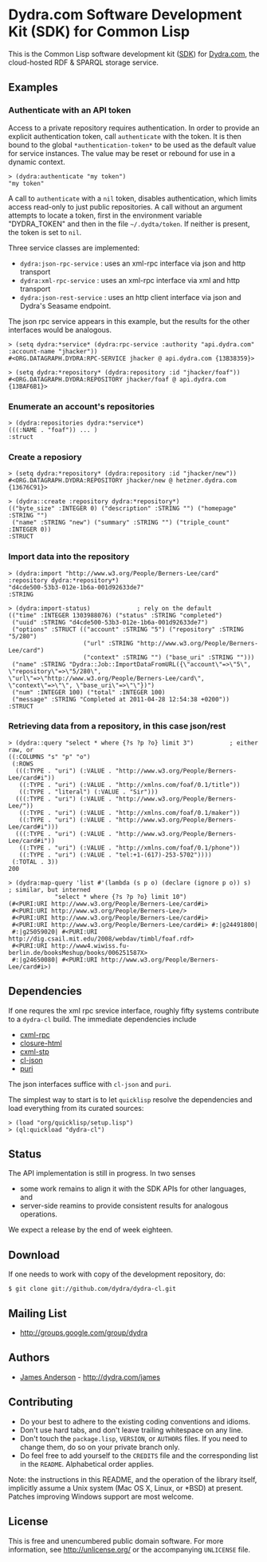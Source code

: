 Dydra.com Software Development Kit (SDK) for Common Lisp
========================================================

This is the Common Lisp software development kit
([SDK](https://github.com/dydra/dydra-cl)) for
[Dydra.com][], the cloud-hosted RDF & SPARQL storage service.

Examples
--------

### Authenticate with an API token

Access to a private repository requires authentication.
In order to provide an explicit authentication token, call `authenticate` with the token. It is then
bound to the global `*authentication-token*` to be used as the default value for service instances.
The value may be reset or rebound for use in a dynamic context.

    > (dydra:authenticate "my token")
    "my token"

A call to `authenticate` with a `nil` token, disables authentication, which limits access read-only
to just public repositories. A call without an argument attempts to locate a token, first
in the environment variable "DYDRA_TOKEN" and then in the file `~/.dydta/token`. If neither is
present, the token is set to `nil`.

Three service classes are implemented: 
* `dydra:json-rpc-service` : uses an xml-rpc interface via json and http transport
* `dydra:xml-rpc-service` : uses an xml-rpc interface via xml and http transport
* `dydra:json-rest-service` : uses an http client interface via json and Dydra's Seasame endpoint.

The json rpc service appears in this example, but the results for the other interfaces would be analogous.

    > (setq dydra:*service* (dydra:rpc-service :authority "api.dydra.com" :account-name "jhacker"))
    #<ORG.DATAGRAPH.DYDRA:RPC-SERVICE jhacker @ api.dydra.com {13B38359}>

    > (setq dydra:*repository* (dydra:repository :id "jhacker/foaf"))
    #<ORG.DATAGRAPH.DYDRA:REPOSITORY jhacker/foaf @ api.dydra.com {13BAF6B1}>
    
### Enumerate an account's repositories

    > (dydra:repositories dydra:*service*)
    (((:NAME . "foaf")) ... )
    :struct

### Create a reposiory

    > (setq dydra:*repository* (dydra:repository :id "jhacker/new"))
    #<ORG.DATAGRAPH.DYDRA:REPOSITORY jhacker/new @ hetzner.dydra.com {13676C91}>

    > (dydra::create :repository dydra:*repository*)
    (("byte_size" :INTEGER 0) ("description" :STRING "") ("homepage" :STRING "")
     ("name" :STRING "new") ("summary" :STRING "") ("triple_count" :INTEGER 0))
    :STRUCT

### Import data into the repository

    > (dydra:import "http://www.w3.org/People/Berners-Lee/card" :repository dydra:*repository*)
    "d4cde500-53b3-012e-1b6a-001d92633de7"
    :STRING

    > (dydra:import-status)             ; rely on the default
    (("time" :INTEGER 1303988076) ("status" :STRING "completed")
     ("uuid" :STRING "d4cde500-53b3-012e-1b6a-001d92633de7")
     ("options" :STRUCT (("account" :STRING "5") ("repository" :STRING "5/280")
                         ("url" :STRING "http://www.w3.org/People/Berners-Lee/card")
                         ("context" :STRING "") ("base_uri" :STRING "")))
     ("name" :STRING "Dydra::Job::ImportDataFromURL({\"account\"=>\"5\", \"repository\"=>\"5/280\", \"url\"=>\"http://www.w3.org/People/Berners-Lee/card\", \"context\"=>\"\", \"base_uri\"=>\"\"})")
     ("num" :INTEGER 100) ("total" :INTEGER 100)
     ("message" :STRING "Completed at 2011-04-28 12:54:38 +0200"))
    :STRUCT

### Retrieving data from a repository, in this case json/rest

    > (dydra::query "select * where {?s ?p ?o} limit 3")          ; either raw, or
    ((:COLUMNS "s" "p" "o")
     (:ROWS
      (((:TYPE . "uri") (:VALUE . "http://www.w3.org/People/Berners-Lee/card#i"))
       ((:TYPE . "uri") (:VALUE . "http://xmlns.com/foaf/0.1/title"))
       ((:TYPE . "literal") (:VALUE . "Sir")))
      (((:TYPE . "uri") (:VALUE . "http://www.w3.org/People/Berners-Lee/"))
       ((:TYPE . "uri") (:VALUE . "http://xmlns.com/foaf/0.1/maker"))
       ((:TYPE . "uri") (:VALUE . "http://www.w3.org/People/Berners-Lee/card#i")))
      (((:TYPE . "uri") (:VALUE . "http://www.w3.org/People/Berners-Lee/card#i"))
       ((:TYPE . "uri") (:VALUE . "http://xmlns.com/foaf/0.1/phone"))
       ((:TYPE . "uri") (:VALUE . "tel:+1-(617)-253-5702"))))
     (:TOTAL . 3))
    200

    > (dydra:map-query 'list #'(lambda (s p o) (declare (ignore p o)) s)         ; similar, but interned
                 "select * where {?s ?p ?o} limit 10")
    (#<PURI:URI http://www.w3.org/People/Berners-Lee/card#i>
     #<PURI:URI http://www.w3.org/People/Berners-Lee/>
     #<PURI:URI http://www.w3.org/People/Berners-Lee/card#i>
     #<PURI:URI http://www.w3.org/People/Berners-Lee/card#i> #:|g24491800|
     #:|g25059020| #<PURI:URI http://dig.csail.mit.edu/2008/webdav/timbl/foaf.rdf>
     #<PURI:URI http://www4.wiwiss.fu-berlin.de/booksMeshup/books/006251587X>
     #:|g24650080| #<PURI:URI http://www.w3.org/People/Berners-Lee/card#i>)


Dependencies
------------

If one requres the xml rpc srevice interface, roughly fifty systems contribute to a `dydra-cl` build.
The immediate dependencies include

* [cxml-rpc](https://github.com/antifuchs/cxml-rpc)
* [closure-html](http://common-lisp.net/project/closure/closure-html/)
* [cxml-stp](http://www.lichteblau.com/cxml-stp/)
* [cl-json](http://common-lisp.net/project/cl-json/)
* [puri](http://puri.b9.com/)

The json interfaces suffice with `cl-json` and `puri`.

The simplest way to start is to let `quicklisp` resolve the
dependencies and load everything from its curated sources:

    > (load "org/quicklisp/setup.lisp")
    > (ql:quickload "dydra-cl")

Status
------

The API implementation is still in progress. In two senses
* some work remains to align it with the SDK APIs for other languages, and
* server-side reamins to provide consistent results for analogous operations.

We expect a release by the end of week eighteen.

Download
--------

If one needs to work with copy of the development repository, do:

    $ git clone git://github.com/dydra/dydra-cl.git


Mailing List
------------

* <http://groups.google.com/group/dydra>

Authors
-------

* [James Anderson](https://github.com/lisp) - <http://dydra.com/james>

Contributing
------------

* Do your best to adhere to the existing coding conventions and idioms.
* Don't use hard tabs, and don't leave trailing whitespace on any line.
* Don't touch the `package.lisp`, `VERSION`, or `AUTHORS` files. If you need
  to change them, do so on your private branch only.
* Do feel free to add yourself to the `CREDITS` file and the corresponding
  list in the `README`. Alphabetical order applies.

Note: the instructions in this README, and the operation of the library
itself, implicitly assume a Unix system (Mac OS X, Linux, or *BSD) at
present. Patches improving Windows support are most welcome.

License
-------

This is free and unencumbered public domain software. For more information,
see <http://unlicense.org/> or the accompanying `UNLICENSE` file.

[RDF]:        http://www.w3.org/RDF/
[PDD]:        http://unlicense.org/#unlicensing-contributions
[Dydra.com]:  http://dydra.com/
